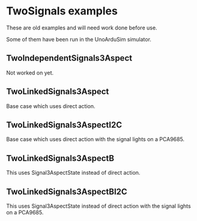 # TwoSignals examples

These are old examples and will need work done before use.

Some of them have been run in the UnoArduSim simulator.
 
## TwoIndependentSignals3Aspect

Not worked on yet.

## TwoLinkedSignals3Aspect

Base case which uses direct action.

## TwoLinkedSignals3AspectI2C

Base case which uses direct action with the signal lights on a PCA9685.

## TwoLinkedSignals3AspectB

This uses Signal3AspectState instead of direct action.

## TwoLinkedSignals3AspectBI2C

This uses Signal3AspectState instead of direct action with the signal lights on a PCA9685.

